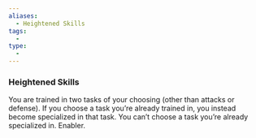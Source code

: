 ```yaml
---
aliases:
  - Heightened Skills
tags:
  - 
type:
  - 
---
```

### Heightened Skills

You are trained in two tasks of your choosing (other than attacks or defense). If you choose a task you’re already trained in, you instead become specialized in that task. You can’t choose a task you’re already specialized in. Enabler.